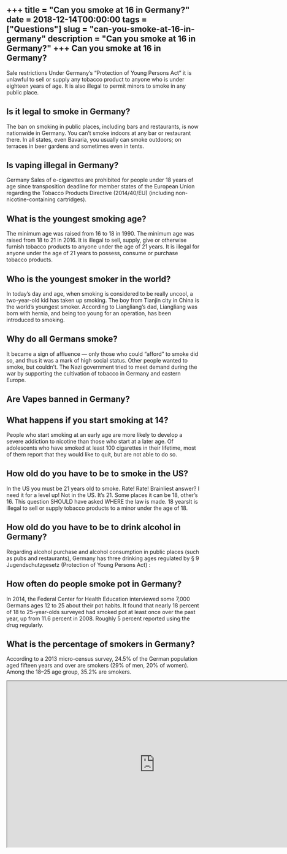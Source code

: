 +++
title = "Can you smoke at 16 in Germany?"
date = 2018-12-14T00:00:00
tags = ["Questions"]
slug = "can-you-smoke-at-16-in-germany"
description = "Can you smoke at 16 in Germany?"
+++
Can you smoke at 16 in Germany?
-------------------------------

Sale restrictions Under Germany’s “Protection of Young Persons Act” it is unlawful to sell or supply any tobacco product to anyone who is under eighteen years of age. It is also illegal to permit minors to smoke in any public place.

Is it legal to smoke in Germany?
--------------------------------

The ban on smoking in public places, including bars and restaurants, is now nationwide in Germany. You can’t smoke indoors at any bar or restaurant there. In all states, even Bavaria, you usually can smoke outdoors; on terraces in beer gardens and sometimes even in tents.

Is vaping illegal in Germany?
-----------------------------

Germany Sales of e-cigarettes are prohibited for people under 18 years of age since transposition deadline for member states of the European Union regarding the Tobacco Products Directive (2014/40/EU) (including non-nicotine-containing cartridges).

What is the youngest smoking age?
---------------------------------

The minimum age was raised from 16 to 18 in 1990. The minimum age was raised from 18 to 21 in 2016. It is illegal to sell, supply, give or otherwise furnish tobacco products to anyone under the age of 21 years. It is illegal for anyone under the age of 21 years to possess, consume or purchase tobacco products.

Who is the youngest smoker in the world?
----------------------------------------

In today’s day and age, when smoking is considered to be really uncool, a two-year-old kid has taken up smoking. The boy from Tianjin city in China is the world’s youngest smoker. According to Liangliang’s dad, Liangliang was born with hernia, and being too young for an operation, has been introduced to smoking.

Why do all Germans smoke?
-------------------------

It became a sign of affluence — only those who could “afford” to smoke did so, and thus it was a mark of high social status. Other people wanted to smoke, but couldn’t. The Nazi government tried to meet demand during the war by supporting the cultivation of tobacco in Germany and eastern Europe.

Are Vapes banned in Germany?
----------------------------

What happens if you start smoking at 14?
----------------------------------------

People who start smoking at an early age are more likely to develop a severe addiction to nicotine than those who start at a later age. Of adolescents who have smoked at least 100 cigarettes in their lifetime, most of them report that they would like to quit, but are not able to do so.

How old do you have to be to smoke in the US?
---------------------------------------------

In the US you must be 21 years old to smoke. Rate! Rate! Brainliest answer? I need it for a level up! Not in the US. It’s 21. Some places it can be 18, other’s 16. This question SHOULD have asked WHERE the law is made. 18 yearsIt is illegal to sell or supply tobacco products to a minor under the age of 18.

How old do you have to be to drink alcohol in Germany?
------------------------------------------------------

Regarding alcohol purchase and alcohol consumption in public places (such as pubs and restaurants), Germany has three drinking ages regulated by § 9 Jugendschutzgesetz (Protection of Young Persons Act) :

How often do people smoke pot in Germany?
-----------------------------------------

In 2014, the Federal Center for Health Education interviewed some 7,000 Germans ages 12 to 25 about their pot habits. It found that nearly 18 percent of 18 to 25-year-olds surveyed had smoked pot at least once over the past year, up from 11.6 percent in 2008. Roughly 5 percent reported using the drug regularly.

What is the percentage of smokers in Germany?
---------------------------------------------

According to a 2013 micro-census survey, 24.5% of the German population aged fifteen years and over are smokers (29% of men, 20% of women). Among the 18–25 age group, 35.2% are smokers.

<iframe allow="accelerometer; autoplay; clipboard-write; encrypted-media; gyroscope; picture-in-picture" allowfullscreen="" class="__youtube_prefs__  epyt-is-override  no-lazyload" data-no-lazy="1" data-origheight="433" data-origwidth="770" data-skipgform_ajax_framebjll="" height="433" id="_ytid_85692" loading="lazy" src="https://www.youtube.com/embed/avs1ijoDvzk?enablejsapi=1&autoplay=0&cc_load_policy=0&cc_lang_pref=&iv_load_policy=1&loop=0&modestbranding=0&rel=1&fs=1&playsinline=0&autohide=2&theme=dark&color=red&controls=1&" title="YouTube player" width="770"></iframe>